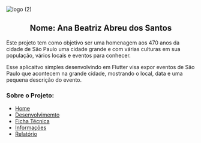 ![logo (2)](https://github.com/user-attachments/assets/45e98ec8-f4e9-41a5-a26a-282b564a6bdf)

<h2 align=center> Nome: Ana Beatriz Abreu dos Santos </h2>

Este projeto tem como objetivo ser uma homenagem aos 470 anos da cidade de São Paulo uma cidade grande e com várias culturas em sua população, vários locais e eventos para conhecer.

Esse aplicaitvo simples desenvolvindo em Flutter visa expor eventos de São Paulo que acontecem na grande cidade, mostrando o local, data e uma pequena descrição do evento.

### Sobre o Projeto:

- [Home](https://github.com/anabtzz/AppFlutter_IE/wiki#sobre)
- [Desenvolvimemto](https://github.com/anabtzz/AppFlutter_IE/wiki/Desenvolvimento#prot%C3%B3tipo)
- [Ficha Técnica](https://github.com/anabtzz/AppFlutter_IE/wiki/Ficha-T%C3%A9cnica#-tela-de-cadastro-e-login-)
- [Informações](https://github.com/anabtzz/AppFlutter_IE/wiki/Informa%C3%A7%C3%B5es#programas)
- [Relatório](https://github.com/anabtzz/AppFlutter_IE/wiki/Informa%C3%A7%C3%B5es#relat%C3%B3rio)

